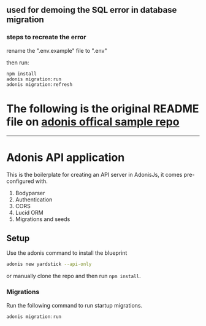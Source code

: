 ## used for demoing the SQL error in database migration

### steps to recreate the error
rename the ".env.example" file to ".env"

then run:
```bsah
npm install
adonis migration:run
adonis migration:refresh
```


# The following is the original README file on [adonis offical sample repo](https://github.com/adonisjs/adonis-api-app)
----
# Adonis API application

This is the boilerplate for creating an API server in AdonisJs, it comes pre-configured with.

1. Bodyparser
2. Authentication
3. CORS
4. Lucid ORM
5. Migrations and seeds

## Setup

Use the adonis command to install the blueprint

```bash
adonis new yardstick --api-only
```

or manually clone the repo and then run `npm install`.


### Migrations

Run the following command to run startup migrations.

```js
adonis migration:run
```

